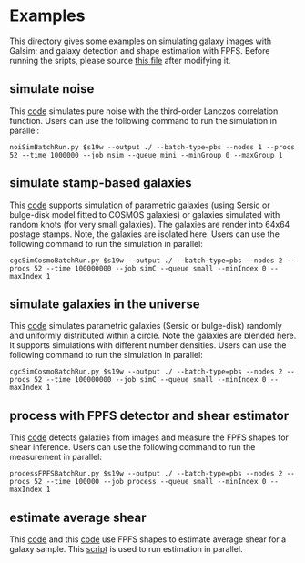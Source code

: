 # Examples

This directory gives some examples on simulating galaxy images with Galsim; and
galaxy detection and shape estimation with FPFS. Before running the sripts,
please source [this file](./install.sh) after modifying it.

## simulate noise
This [code](./noiSim.py) simulates pure noise with the third-order Lanczos
correlation function. Users can use the following command to run the simulation
in parallel:
```shell
noiSimBatchRun.py $s19w --output ./ --batch-type=pbs --nodes 1 --procs 52 --time 1000000 --job nsim --queue mini --minGroup 0 --maxGroup 1
```

## simulate stamp-based galaxies
This [code](./cgcSimBasic.py) supports simulation of parametric galaxies (using
Sersic or bulge-disk model fitted to COSMOS galaxies) or galaxies simulated
with random knots (for very small galaxies). The galaxies are render into 64x64
postage stamps. Note, the galaxies are isolated here. Users can use the
following command to run the simulation in parallel:
```shell
cgcSimCosmoBatchRun.py $s19w --output ./ --batch-type=pbs --nodes 2 --procs 52 --time 100000000 --job simC --queue small --minIndex 0 --maxIndex 1
```


## simulate galaxies in the universe
This [code](./cgcSimCosmo.py) simulates parametric galaxies (Sersic or
bulge-disk) randomly and uniformly distributed within a circle. Note the
galaxies are blended here. It supports simulations with different number
densities. Users can use the following command to run the simulation in
parallel:
```shell
cgcSimCosmoBatchRun.py $s19w --output ./ --batch-type=pbs --nodes 2 --procs 52 --time 100000000 --job simC --queue small --minIndex 0 --maxIndex 1
```

## process with FPFS detector and shear estimator
This [code](./processFPFS.py) detects galaxies from images and measure the FPFS
shapes for shear inference.
Users can use the following command to run the measurement in parallel:
```shell
processFPFSBatchRun.py $s19w --output ./ --batch-type=pbs --nodes 2 --procs 52 --time 100000 --job process --queue small --minIndex 0 --maxIndex 1
```

## estimate average shear
This [code](./meas_detect_mag.py) and this [code](./meas_detect_r2.py) use FPFS
shapes to estimate average shear for a galaxy sample. This
[script](./run_summary.sh) is used to run estimation in parallel.
